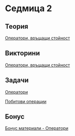 Седмица 2
=================================

Теория
------
[Оператори, връщащи стойност](https://drive.google.com/file/d/1HT_KqTEmDCikOUsHJmwB5PbNPUw3VwsO/view?usp=sharing)

Викторини
---------
[Oператори, връщащи стойност](https://docs.google.com/forms/d/e/1FAIpQLScY1jalEmxrQ-9PCRLFPiA-uJlbN4TFZOAdzgEe9kwfyuQwAw/viewform?usp=sf_link)

Задачи
------
[Oператори](../tasks/basic_operators.md)

[Побитови операции](../tasks/bitwise_operators.md)

Бонус
-----
[Бонус материали - Оператори](https://docs.google.com/document/d/1wCBCAe7c_ccEQreb8yqbKIi7FGm9_SXReAi3lI8hcBk/edit?usp=sharing)

